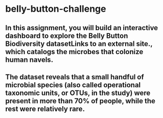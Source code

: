 # belly-button-challenge

## In this assignment, you will build an interactive dashboard to explore the Belly Button Biodiversity datasetLinks to an external site., which catalogs the microbes that colonize human navels.

## The dataset reveals that a small handful of microbial species (also called operational taxonomic units, or OTUs, in the study) were present in more than 70% of people, while the rest were relatively rare.